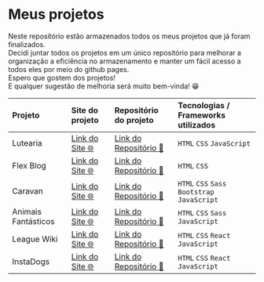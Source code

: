 # Meus projetos

<p>Neste repositório estão armazenados todos os meus projetos que já foram finalizados.<br>
Decidi juntar todos os projetos em um único repositório para melhorar a organização a eficiência no armazenamento e manter um fácil acesso a todos eles por meio do github pages.<br>
Espero que gostem dos projetos!<br>
E qualquer sugestão de melhoria será muito bem-vinda! 😁</p>

| Projeto    | Site do projeto | Repositório do projeto | Tecnologias / Frameworks utilizados |
| :--------- | :---------------| :----------------------| :------------------|
| Lutearia | [Link do Site 🌐](https://matheusgiove.github.io/projects/lutearia/)| [Link do Repositório 📁](https://github.com/MatheusGiove/projects/tree/main/lutearia) | `HTML` `CSS` `JavaScript` |
| Flex Blog | [Link do Site 🌐](https://matheusgiove.github.io/projects/flex-blog/)| [Link do Repositório 📁](https://github.com/MatheusGiove/projects/tree/main/flex-blog) | `HTML` `CSS` |
| Caravan | [Link do Site 🌐](https://matheusgiove.github.io/projects/caravan/)| [Link do Repositório 📁](https://github.com/MatheusGiove/projects/tree/main/caravan) | `HTML` `CSS` `Sass` `Bootstrap` `JavaScript` |
| Animais Fantásticos | [Link do Site 🌐](https://matheusgiove.github.io/projects/animais-fant%C3%A1sticos/)| [Link do Repositório 📁](https://github.com/MatheusGiove/projects/tree/main/animais-fant%C3%A1sticos) | `HTML` `CSS` `Sass` `JavaScript` |
| League Wiki | [Link do Site 🌐](https://league-wiki.vercel.app/)| [Link do Repositório 📁](https://github.com/MatheusGiove/projects/tree/main/lol-wiki) | `HTML` `CSS` `React` `JavaScript` |
| InstaDogs | [Link do Site 🌐](https://instadogs-nu.vercel.app/)| [Link do Repositório 📁](https://github.com/MatheusGiove/projects/tree/main/dogs) | `HTML` `CSS` `React` `JavaScript` |

